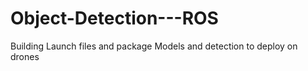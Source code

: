 # Object-Detection---ROS
Building Launch files and package Models and detection to deploy on drones
